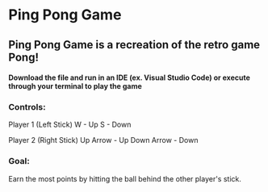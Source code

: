 <h1>Ping Pong Game</h1>
<h2>Ping Pong Game is a recreation of the retro game Pong!</h2>
<h4>Download the file and run in an IDE (ex. Visual Studio Code) or execute through your terminal to play the game</h4>

<h3>Controls:</h3> 
<p>Player 1 (Left Stick)
W - Up
S - Down

Player 2 (Right Stick)
Up Arrow  - Up
Down Arrow -  Down
</p>

<h3>Goal:</h3>
<p>
  Earn the most points by hitting the ball behind the other player's stick.
</p>

